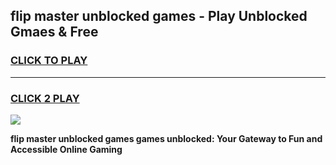 
## flip master unblocked games - Play Unblocked Gmaes & Free
<h3>
<a href="https://news.freeplayer.one?title=flip_master_unblocked_games&ref=23F">CLICK TO PLAY</a></h3>
<hr>

<h3>
<a href="https://news.freeplayer.one?title=flip_master_unblocked_games&ref=23F">CLICK 2 PLAY</a>
  
</h3>

<a href="https://news.freeplayer.one?title=flip_master_unblocked_games&ref=23F/"><img src="https://clearcache.store/games.png"></a>


**flip master unblocked games games unblocked: Your Gateway to Fun and Accessible Online Gaming**
